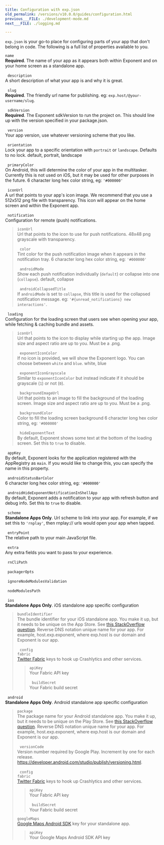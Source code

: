 ```yaml
---
title: Configuration with exp.json
old_permalink: /versions/v10.0.0/guides/configuration.html
previous___FILE: ./development-mode.md
next___FILE: ./logging.md

---
```


`exp.json` is your go-to place for configuring parts of your app that don't belong in code. The following is a full list of properties available to you.

 `name`  
**Required**. The name of your app as it appears both within Exponent and on your home screen as a standalone app.

 
 `description`  
A short description of what your app is and why it is great.

 
 `slug`  
**Required**. The friendly url name for publishing. eg: `exp.host/@your-username/slug`.

 
 `sdkVersion`  
**Required**. The Exponent sdkVersion to run the project on. This should line up with the version specified in your package.json.

 
 `version`  
Your app version, use whatever versioning scheme that you like.

 
 `orientation`  
Lock your app to a specific orientation with `portrait` or `landscape`. Defaults to no lock. default, portrait, landscape

 
 `primaryColor`  
On Android, this will determine the color of your app in the multitasker. Currently this is not used on iOS, but it may be used for other purposes in the future. 6 character long hex color string, eg: `'#000000'`

 
 `iconUrl`  
A url that points to your app's icon image. We recommend that you use a 512x512 png file with transparency. This icon will appear on the home screen and within the Exponent app.

 
 `notification`  
Configuration for remote (push) notifications.

>  `iconUrl`  
> Url that points to the icon to use for push notifications. 48x48 png grayscale with transparency.
>
>  
>  `color`  
> Tint color for the push notification image when it appears in the notification tray. 6 character long hex color string, eg: `'#000000'`
>
>  
>  `androidMode`  
> Show each push notification individually (`default`) or collapse into one (`collapse`). default, collapse
>
>  
>  `androidCollapsedTitle`  
> If `androidMode` is set to `collapse`, this title is used for the collapsed notification message. eg: `'#{unread_notifications} new interactions'`.

 
 `loading`  
Configuration for the loading screen that users see when opening your app, while fetching & caching bundle and assets.

>  `iconUrl`  
> Url that points to the icon to display while starting up the app. Image size and aspect ratio are up to you. Must be a .png.
>
>  
>  `exponentIconColor`  
> If no icon is provided, we will show the Exponent logo. You can choose between `white` and `blue`. white, blue
>
>  
>  `exponentIconGrayscale`  
> Similar to `exponentIconColor` but instead indicate if it should be grayscale (`1`) or not (`0`).
>
>  
>  `backgroundImageUrl`  
> Url that points to an image to fill the background of the loading screen. Image size and aspect ratio are up to you. Must be a .png.
>
>  
>  `backgroundColor`  
> Color to fill the loading screen background 6 character long hex color string, eg: `'#000000'`
>
>  
>  `hideExponentText`  
> By default, Exponent shows some text at the bottom of the loading screen. Set this to `true` to disable.

 
 `appKey`  
By default, Exponent looks for the application registered with the AppRegistry as `main`. If you would like to change this, you can specify the name in this property.

 
 `androidStatusBarColor`  
6 character long hex color string, eg: `'#000000'`

 
 `androidHideExponentNotificationInShellApp`  
By default, Exponent adds a notification to your app with refresh button and debug info. Set this to `true` to disable.

 
 `scheme`  
**Standalone Apps Only**. Url scheme to link into your app. For example, if we set this to `'rnplay'`, then rnplay:// urls would open your app when tapped.

 
 `entryPoint`  
The relative path to your main JavaScript file.

 
 `extra`  
Any extra fields you want to pass to your experience.

 
 `rnCliPath`  

 
 `packagerOpts`  

 
 `ignoreNodeModulesValidation`  

 
 `nodeModulesPath`  

 
 `ios`  
**Standalone Apps Only**. iOS standalone app specific configuration

>  `bundleIdentifier`  
> The bundle identifier for your iOS standalone app. You make it up, but it needs to be unique on the App Store. See [this StackOverflow question](http://stackoverflow.com/questions/11347470/what-does-bundle-identifier-mean-in-the-ios-project). Reverse DNS notation unique name for your app. For example, host.exp.exponent, where exp.host is our domain and Exponent is our app.
>
>  
>  `config`  
>  `fabric`  
> [Twitter Fabric](https://get.fabric.io/) keys to hook up Crashlytics and other services.
>
> >  `apiKey`  
> > Your Fabric API key
> >
> >  
> >  `buildSecret`  
> > Your Fabric build secret

 
 `android`  
**Standalone Apps Only**. Android standalone app specific configuration

>  `package`  
> The package name for your Android standalone app. You make it up, but it needs to be unique on the Play Store. See [this StackOverflow question](http://stackoverflow.com/questions/6273892/android-package-name-convention). Reverse DNS notation unique name for your app. For example, host.exp.exponent, where exp.host is our domain and Exponent is our app.
>
>  
>  `versionCode`  
> Version number required by Google Play. Increment by one for each release. <https://developer.android.com/studio/publish/versioning.html>.
>
>  
>  `config`  
>  `fabric`  
> [Twitter Fabric](https://get.fabric.io/) keys to hook up Crashlytics and other services.
>
> >  `apiKey`  
> > Your Fabric API key
> >
> >  
> >  `buildSecret`  
> > Your Fabric build secret
>
>  `googleMaps`  
> [Google Maps Android SDK](https://developers.google.com/maps/documentation/android-api/signup) key for your standalone app.
>
> >  `apiKey`  
> > Your Google Maps Android SDK API key
